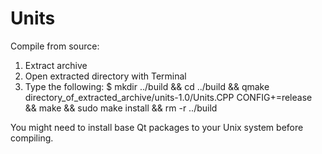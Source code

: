 # Units

Compile from source:

1. Extract archive
2. Open extracted directory with Terminal
3. Type the following:
   $ mkdir ../build && cd ../build && qmake directory_of_extracted_archive/units-1.0/Units.CPP CONFIG+=release && make && sudo make install && rm -r ../build
   
You might need to install base Qt packages to your Unix system before compiling.
